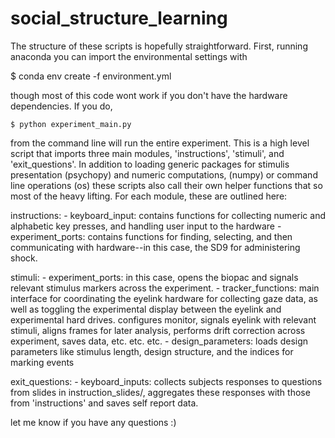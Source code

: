 # social_structure_learning


The structure of these scripts is hopefully straightforward. First, running
anaconda you can import the environmental settings with

  $ conda env create -f environment.yml

though most of this code wont work if you don't have the hardware dependencies.
If you do,

    $ python experiment_main.py

from the command line will run the entire experiment. This is a high level
script that imports three main modules, 'instructions', 'stimuli', and
'exit_questions'. In addition to loading generic packages for stimulis
presentation (psychopy) and numeric computations, (numpy) or command line
operations (os) these scripts also call their own helper functions that so
most of the heavy lifting. For each module, these are outlined here:

  instructions:
    - keyboard_input: contains functions for collecting numeric and alphabetic
      key presses, and handling user input to the hardware
    - experiment_ports: contains functions for finding, selecting, and then
      communicating with hardware--in this case, the SD9 for administering
      shock.

  stimuli:
    - experiment_ports: in this case, opens the biopac and signals relevant
      stimulus markers across the experiment.
    - tracker_functions: main interface for coordinating the eyelink hardware
      for collecting gaze data, as well as toggling the experimental display
      between the eyelink and experimental hard drives. configures monitor,
      signals eyelink with relevant stimuli, aligns frames for later analysis,
      performs drift correction across experiment, saves data, etc. etc. etc.
    - design_parameters: loads design parameters like stimulus length, design
      structure, and the indices for marking events

  exit_questions:
    - keyboard_inputs: collects subjects responses to questions from slides in
      instruction_slides/, aggregates these responses with those from
      'instructions' and saves self report data.

let me know if you have any questions :)
